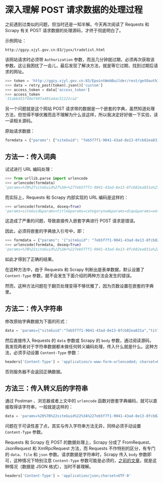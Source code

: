 # 深入理解 POST 请求数据的处理过程

之前遇到过类似的问题，但当时还是一知半解。今天再次阅读了 Requests 和 Scrapy 有关 POST 请求数据的处理源码，才终于彻底明白了。

示例网址：

```
http://ggzy.xjyl.gov.cn:83/jyxx/tradelist.html
```

该网站请求时必须带 `Authorization` 参数，而且几分钟就过期，必须再次获取该参数。这让我困扰了一会儿，最后发现了解决方法，就是等它过期，找到过期后请求的网址。

```python
>>> token = 'http://ggzy.xjyl.gov.cn:83/EpointWebBuilder/rest/getOauthInfoAction/getNoUserAccessToken'
>>> data = retry_post(token).json()['custom']
>>> access_token = data['access_token']
>>> access_token
'31abbd15f40e749fa401a4ac51121ca2'
```

另一个问题就是这个网站 POST 请求带的数据是一个嵌套的字典，虽然知道处理方法，但觉得不够优雅而且不理解为什么该这样，所以我决定好好做一下实验，读一读相关源码。

原始请求数据：

```python
formdata = {"params": {"siteGuid": "7eb5f7f1-9041-43ad-8e13-8fcb82ea831a", "title": "", "categorynum": "001001", "diqu": "654001", "xmlx": "", "cgfs": "", "pageIndex": 1, "pageSize": 20}}
```

## 方法一：传入词典

试试进行 URL 编码处理：

```python
>>> from urllib.parse import urlencode
>>> urlencode(formdata)
'params=%7B%27siteGuid%27%3A+%277eb5f7f1-9041-43ad-8e13-8fcb82ea831a%27%2C+%27title%27%3A+%27%27%2C+%27categorynum%27%3A+%27001001%27%2C+%27diqu%27%3A+%27654001%27%2C+%27xmlx%27%3A+%27%27%2C+%27cgfs%27%3A+%27%27%2C+%27pageIndex%27%3A+1%2C+%27pageSize%27%3A+20%7D'
```

而实际上，Requests 和 Scrapy 内部实现的 URL 编码是这样的：

```python
>>> urlencode(formdata, doseq=True)
'params=siteGuid&params=title&params=categorynum&params=diqu&params=xmlx&params=cgfs&params=pageIndex&params=pageSize'
```

这造成了严重的问题，导致直接传入嵌套字典进行 POST 请求是错误。

因此，必须将嵌套的字典放入引号中，即：

```python
>>> formdata = {"params": '{"siteGuid": "7eb5f7f1-9041-43ad-8e13-8fcb82ea831a", "title": "", "categorynum": "001001", "diqu": "654001", "xmlx": "", "cgfs": "", "pageIndex": 1, "pageSize": 20}'}
>>> urlencode(formdata, doseq=True)
'params=%7B%22siteGuid%22%3A+%227eb5f7f1-9041-43ad-8e13-8fcb82ea831a%22%2C+%22title%22%3A+%22%22%2C+%22categorynum%22%3A+%22001001%22%2C+%22diqu%22%3A+%22654001%22%2C+%22xmlx%22%3A+%22%22%2C+%22cgfs%22%3A+%22%22%2C+%22pageIndex%22%3A+1%2C+%22pageSize%22%3A+20%7D'
```

如此才得到了正确的结果。

在这种方法中，由于 Requests 和 Scrapy 判断出是表单数据，默认设置了 `Content-Type` 参数，就不会发生下面介绍的两种方法会发生的错误。

然而，这种方法问题在于翻页处理变得不够优雅了，因为页数设置在嵌套的字典里。

## 方法二：传入字符串

修改原始字典数据为下面的形式：

```python
data = 'params={"siteGuid":"7eb5f7f1-9041-43ad-8e13-8fcb82ea831a","title":"","categorynum":"001001","diqu":"654001","xmlx":"","cgfs":"","pageIndex":1,"pageSize":20}'
```

然后直接传入 Requests 的 `data` 参数或 Scrapy 的 `body` 参数，通过阅读源码，我发现两者对于字符串数据都未做任何转义编码处理，传入什么就是什么。这种方法，必须手动设置 `Content-Type` 参数：

```python
headers['Content-Type'] = 'application/x-www-form-urlencoded; charset=UTF-8'
```

否则服务器不会返回正确数据。

## 方法三：传入转义后的字符串

通过 Postman 、浏览器或者上文中的 `urlencode` 函数对嵌套字典编码，就可以直接取得该字符串，一般就是这样的：

```python
data = 'params=%20%7B%22siteGuid%22%3A%227eb5f7f1-9041-43ad-8e13-8fcb82ea831a%22%2C%22title%22%3A%22%22%2C%22categorynum%22%3A%22001001%22%2C%22diqu%22%3A%22654001%22%2C%22xmlx%22%3A%22%22%2C%22cgfs%22%3A%22%22%2C%22pageIndex%22%3A1%2C%22pageSize%22%3A20%7D'
```

问题在于可读性差了点，其实与传入字符串方法无异，同样必须手动设置 `Content-Type` 参数。

​Requests 和 Scrapy 在 POST 的数据处理上，Scrapy 分成了 FromRequest、JsonRequest 和 XmlRpcRequest 方法，而 Requests 不作特别的区分，有专门的 `data`、`file` 和 `json` 参数。请求数据是字符串时，Scrapy 传入 `body` 参数即可，这种情况下特别注意 `Content-Type` 参数可能是必须的，[之前的文章](../body/README.md)，就是这种情况（数据是 JSON 格式），当时不甚理解。

```python
headers['Content-Type'] = 'application/json;charset=UTF-8'
```
